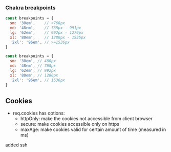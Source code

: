 ﻿### Chakra breakpoints
```javascript
const breakpoints = {
  sm: '30em',    // <768px
  md: '48em',    // 768px - 991px
  lg: '62em',    // 992px - 1279px
  xl: '80em',    // 1280px - 1535px
  '2xl': '96em', // >=1536px
}

const breakpoints = {
  sm: '30em', // 480px
  md: '48em', // 768px
  lg: '62em', // 992px
  xl: '80em', // 1280px
  '2xl': '96em', // 1536px
}
```


## Cookies 

- req.cookies has options:
  - httpOnly: make the cookies not accessible from client browser
  - secure: make cookies accessible only on https
  - maxAge: make cookies valid for certain amount of time (measured in ms)

added ssh